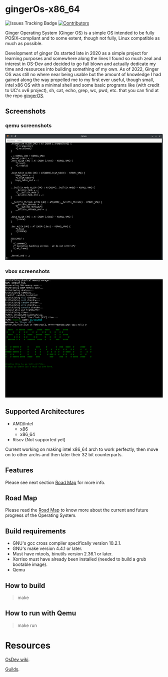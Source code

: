 # gingerOs-x86_64


![Issues Tracking Badge](https://img.shields.io/badge/issue_track-github-blue?style=flat&label=Issue%20Tracking) 
 [![Contributors](https://img.shields.io/github/contributors/Emment-yamikani/gingerOs-x86_64)](https://github.com/emment-yamikani/gingerOs-x86_64/graphs/contributors)


Ginger Operating System (Ginger OS) is a simple OS intended to be fully POSIX-compliant and to some extent, though not fully, Linux compatible as much as possible.

Development of ginger Os started late in 2020 as a simple project for learning purposes and somewhere along the lines I found so much zeal and interest in OS-Dev and decided to go full blown and actually dedicate my time and resources into building something of my own. As of 2022, Ginger OS was still no where near being usable but the amount of knowledge I had gained along the way propelled me to my first ever useful, though small, intel x86 OS with a minimal shell and some basic programs like (with credit to UC's xv6 project), sh, cat, echo, grep, wc, pwd, etc. that you can find at the repo [gingerOS](http://github.com/Emment-Yamikani/gingerOs.git).

## Screenshots

### qemu screenshots

![Qemu Screenshot](screenshots/qemu0.png)

### vbox screenshots

![VirtualBox Screenshot](screenshots/vbox0.png)

## Supported Architectures

- AMD/Intel
  - x86
  - x86_64
- Riscv (Not supported yet)

Current working on making intel x86_64 arch to work perfectly, then move on to other archs and then later their 32 bit counterparts.

## Features

Please see next section [Road Map](roadmap.md) for more info.

## Road Map

Please read the [Road Map](roadmap.md) to know more about the current and future progress of the Operating System.

## Build requirements
  - GNU's gcc cross compiler specifically version 10.2.1.
  - GNU's make version 4.4.1 or later.
  - Must have mtools, binutils version 2.36.1 or later.
  - Xorriso must have already been installed (needed to build a grub bootable image).
  - Qemu

## How to build

> make

## How to run with Qemu

> make run

# Resources

  [OsDev wiki](https://wiki.osdev.org).

  [Guilds](https://tldp.org/guides.html).

  